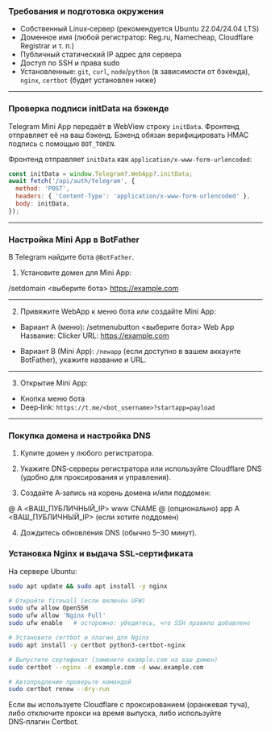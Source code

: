 ### Требования и подготовка окружения

- Собственный Linux‑сервер (рекомендуется Ubuntu 22.04/24.04 LTS)
- Доменное имя (любой регистратор: Reg.ru, Namecheap, Cloudflare Registrar и т. п.)
- Публичный статический IP адрес для сервера
- Доступ по SSH и права sudo
- Установленные: `git`, `curl`, `node`/`python` (в зависимости от бэкенда), `nginx`, `certbot` (будет установлен ниже)


-------------------------------------------------------------------------------

### Проверка подписи initData на бэкенде

Telegram Mini App передаёт в WebView строку `initData`. Фронтенд отправляет её на ваш бэкенд. Бэкенд обязан верифицировать HMAC подпись с помощью `BOT_TOKEN`.

Фронтенд отправляет `initData` как `application/x-www-form-urlencoded`:

```javascript
const initData = window.Telegram?.WebApp?.initData;
await fetch('/api/auth/telegram', {
  method: 'POST',
  headers: { 'Content-Type': 'application/x-www-form-urlencoded' },
  body: initData,
});
```
-------------------------------------------------------------------------------

### Настройка Mini App в BotFather

В Telegram найдите бота `@BotFather`.

1) Установите домен для Mini App:

/setdomain
<выберите бота>
https://example.com

-------------------------------------------------------------------------------

2) Привяжите WebApp к меню бота или создайте Mini App:

- Вариант A (меню):
/setmenubutton
<выберите бота>
Web App
Название: Clicker
URL: https://example.com

- Вариант B (Mini App): `/newapp` (если доступно в вашем аккаунте BotFather), укажите название и URL.

-------------------------------------------------------------------------------

3) Открытие Mini App:

- Кнопка меню бота
- Deep‑link: `https://t.me/<bot_username>?startapp=payload`

---

### Покупка домена и настройка DNS

1) Купите домен у любого регистратора.

2) Укажите DNS‑серверы регистратора или используйте Cloudflare DNS (удобно для проксирования и управления).

3) Создайте A‑запись на корень домена и/или поддомен:

@       A   <ВАШ_ПУБЛИЧНЫЙ_IP>
www     CNAME   @       (опционально)
app     A   <ВАШ_ПУБЛИЧНЫЙ_IP> (если хотите поддомен)

4) Дождитесь обновления DNS (обычно 5–30 минут).

### Установка Nginx и выдача SSL‑сертификата
На сервере Ubuntu:
```bash
sudo apt update && sudo apt install -y nginx

# Откройте firewall (если включён UFW)
sudo ufw allow OpenSSH
sudo ufw allow 'Nginx Full'
sudo ufw enable   # осторожно: убедитесь, что SSH правило добавлено

# Установите certbot и плагин для Nginx
sudo apt install -y certbot python3-certbot-nginx

# Выпустите сертификат (замените example.com на ваш домен)
sudo certbot --nginx -d example.com -d www.example.com

# Автопродление проверьте командой
sudo certbot renew --dry-run
```
Если вы используете Cloudflare с проксированием (оранжевая туча), либо отключите прокси на время выпуска, либо используйте DNS‑плагин Certbot.